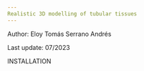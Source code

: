 ```yaml
---
Realistic 3D modelling of tubular tissues
---
```


Author: Eloy Tomás Serrano Andrés

Last update: 07/2023



INSTALLATION
